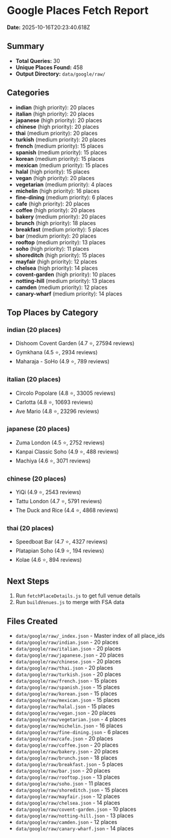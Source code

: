 # Google Places Fetch Report

**Date:** 2025-10-16T20:23:40.618Z

## Summary
- **Total Queries:** 30
- **Unique Places Found:** 458
- **Output Directory:** `data/google/raw/`

## Categories

- **indian** (high priority): 20 places
- **italian** (high priority): 20 places
- **japanese** (high priority): 20 places
- **chinese** (high priority): 20 places
- **thai** (medium priority): 20 places
- **turkish** (medium priority): 20 places
- **french** (medium priority): 15 places
- **spanish** (medium priority): 15 places
- **korean** (medium priority): 15 places
- **mexican** (medium priority): 15 places
- **halal** (high priority): 15 places
- **vegan** (high priority): 20 places
- **vegetarian** (medium priority): 4 places
- **michelin** (high priority): 16 places
- **fine-dining** (medium priority): 6 places
- **cafe** (high priority): 20 places
- **coffee** (high priority): 20 places
- **bakery** (medium priority): 20 places
- **brunch** (high priority): 18 places
- **breakfast** (medium priority): 5 places
- **bar** (medium priority): 20 places
- **rooftop** (medium priority): 13 places
- **soho** (high priority): 11 places
- **shoreditch** (high priority): 15 places
- **mayfair** (high priority): 12 places
- **chelsea** (high priority): 14 places
- **covent-garden** (high priority): 10 places
- **notting-hill** (medium priority): 13 places
- **camden** (medium priority): 12 places
- **canary-wharf** (medium priority): 14 places

## Top Places by Category


### indian (20 places)
- Dishoom Covent Garden (4.7 ⭐, 27594 reviews)
- Gymkhana (4.5 ⭐, 2934 reviews)
- Maharaja - SoHo (4.9 ⭐, 789 reviews)


### italian (20 places)
- Circolo Popolare (4.8 ⭐, 33005 reviews)
- Carlotta (4.8 ⭐, 10693 reviews)
- Ave Mario (4.8 ⭐, 23296 reviews)


### japanese (20 places)
- Zuma London (4.5 ⭐, 2752 reviews)
- Kanpai Classic Soho (4.9 ⭐, 488 reviews)
- Machiya (4.6 ⭐, 3071 reviews)


### chinese (20 places)
- YiQi (4.9 ⭐, 2543 reviews)
- Tattu London (4.7 ⭐, 5791 reviews)
- The Duck and Rice (4.4 ⭐, 4868 reviews)


### thai (20 places)
- Speedboat Bar (4.7 ⭐, 4327 reviews)
- Platapian Soho (4.9 ⭐, 194 reviews)
- Kolae (4.6 ⭐, 894 reviews)


## Next Steps
1. Run `fetchPlaceDetails.js` to get full venue details
2. Run `buildVenues.js` to merge with FSA data

## Files Created
- `data/google/raw/_index.json` - Master index of all place_ids
- `data/google/raw/indian.json` - 20 places
- `data/google/raw/italian.json` - 20 places
- `data/google/raw/japanese.json` - 20 places
- `data/google/raw/chinese.json` - 20 places
- `data/google/raw/thai.json` - 20 places
- `data/google/raw/turkish.json` - 20 places
- `data/google/raw/french.json` - 15 places
- `data/google/raw/spanish.json` - 15 places
- `data/google/raw/korean.json` - 15 places
- `data/google/raw/mexican.json` - 15 places
- `data/google/raw/halal.json` - 15 places
- `data/google/raw/vegan.json` - 20 places
- `data/google/raw/vegetarian.json` - 4 places
- `data/google/raw/michelin.json` - 16 places
- `data/google/raw/fine-dining.json` - 6 places
- `data/google/raw/cafe.json` - 20 places
- `data/google/raw/coffee.json` - 20 places
- `data/google/raw/bakery.json` - 20 places
- `data/google/raw/brunch.json` - 18 places
- `data/google/raw/breakfast.json` - 5 places
- `data/google/raw/bar.json` - 20 places
- `data/google/raw/rooftop.json` - 13 places
- `data/google/raw/soho.json` - 11 places
- `data/google/raw/shoreditch.json` - 15 places
- `data/google/raw/mayfair.json` - 12 places
- `data/google/raw/chelsea.json` - 14 places
- `data/google/raw/covent-garden.json` - 10 places
- `data/google/raw/notting-hill.json` - 13 places
- `data/google/raw/camden.json` - 12 places
- `data/google/raw/canary-wharf.json` - 14 places
